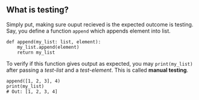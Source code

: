 ## What is testing?
Simply put, making sure ouput recieved is the expected outcome is testing. Say, you define a function `append` which appends element into list.
```python3
def append(my_list: list, element):
    my_list.append(element)
    return my_list
```
To verify if this function gives output as expected, you may `print(my_list)` after passing a *test-list* and a *test-element*. This is called **manual testing**.
```python3
append([1, 2, 3], 4)
print(my_list)
# Out: [1, 2, 3, 4]
```
